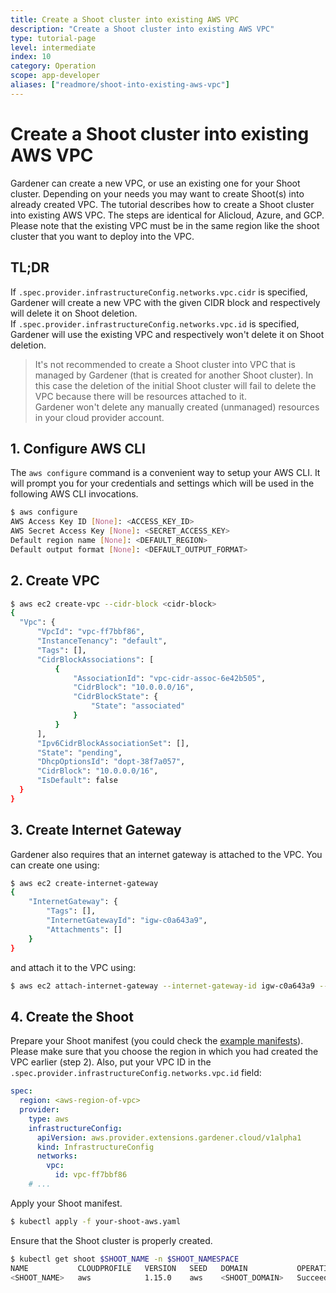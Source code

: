 ```yaml
---
title: Create a Shoot cluster into existing AWS VPC
description: "Create a Shoot cluster into existing AWS VPC"
type: tutorial-page
level: intermediate
index: 10
category: Operation
scope: app-developer
aliases: ["readmore/shoot-into-existing-aws-vpc"]
---
```


# Create a Shoot cluster into existing AWS VPC

Gardener can create a new VPC, or use an existing one for your Shoot cluster. Depending on your needs you may want to create Shoot(s) into already created VPC. 
The tutorial describes how to create a Shoot cluster into existing AWS VPC. The steps are identical for Alicloud, Azure, and GCP. Please note that the existing VPC must be in the same region like the shoot cluster that you want to deploy into the VPC.

## TL;DR

If `.spec.provider.infrastructureConfig.networks.vpc.cidr` is specified, Gardener will create a new VPC with the given CIDR block and respectively will delete it on Shoot deletion.  
If `.spec.provider.infrastructureConfig.networks.vpc.id` is specified, Gardener will use the existing VPC and respectively won't delete it on Shoot deletion.


> It's not recommended to create a Shoot cluster into VPC that is managed by Gardener (that is created for another Shoot cluster). In this case the deletion of the initial Shoot cluster will fail to delete the VPC because there will be resources attached to it.  
> Gardener won't delete any manually created (unmanaged) resources in your cloud provider account.


## 1. Configure AWS CLI

The `aws configure` command is a convenient way to setup your AWS CLI. It will prompt you for your credentials and settings which will be used in the following AWS CLI invocations.

```bash
$ aws configure
AWS Access Key ID [None]: <ACCESS_KEY_ID>
AWS Secret Access Key [None]: <SECRET_ACCESS_KEY>
Default region name [None]: <DEFAULT_REGION>
Default output format [None]: <DEFAULT_OUTPUT_FORMAT>
```

## 2. Create VPC

```bash
$ aws ec2 create-vpc --cidr-block <cidr-block>
{
  "Vpc": {
      "VpcId": "vpc-ff7bbf86",
      "InstanceTenancy": "default",
      "Tags": [],
      "CidrBlockAssociations": [
          {
              "AssociationId": "vpc-cidr-assoc-6e42b505",
              "CidrBlock": "10.0.0.0/16",
              "CidrBlockState": {
                  "State": "associated"
              }
          }
      ],
      "Ipv6CidrBlockAssociationSet": [],
      "State": "pending",
      "DhcpOptionsId": "dopt-38f7a057",
      "CidrBlock": "10.0.0.0/16",
      "IsDefault": false
  }
}
```

## 3. Create Internet Gateway

Gardener also requires that an internet gateway is attached to the VPC. You can create one using:

```bash
$ aws ec2 create-internet-gateway
{
    "InternetGateway": {
        "Tags": [],
        "InternetGatewayId": "igw-c0a643a9",
        "Attachments": []
    }
}
```

and attach it to the VPC using:

```bash
$ aws ec2 attach-internet-gateway --internet-gateway-id igw-c0a643a9 --vpc-id vpc-ff7bbf86
```

## 4. Create the Shoot

Prepare your Shoot manifest (you could check the [example manifests](https://github.com/gardener/gardener/tree/master/example)). Please make sure that you choose the
region in which you had created the VPC earlier (step 2). Also, put your VPC ID in the `.spec.provider.infrastructureConfig.networks.vpc.id` field:

```yaml
spec:
  region: <aws-region-of-vpc>
  provider:
    type: aws
    infrastructureConfig:
      apiVersion: aws.provider.extensions.gardener.cloud/v1alpha1
      kind: InfrastructureConfig
      networks:
        vpc:
          id: vpc-ff7bbf86
    # ...
```

Apply your Shoot manifest.

```bash
$ kubectl apply -f your-shoot-aws.yaml
```

Ensure that the Shoot cluster is properly created.

```bash
$ kubectl get shoot $SHOOT_NAME -n $SHOOT_NAMESPACE
NAME           CLOUDPROFILE   VERSION   SEED   DOMAIN           OPERATION   PROGRESS   APISERVER   CONTROL   NODES   SYSTEM   AGE
<SHOOT_NAME>   aws            1.15.0    aws    <SHOOT_DOMAIN>   Succeeded   100        True        True      True    True     20m
```
